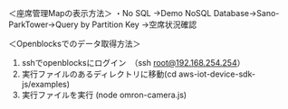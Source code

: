 ＜座席管理Mapの表示方法＞
・No SQL →Demo NoSQL Database→Sano-ParkTower→Query by Partition Key →空席状況確認

＜Openblocksでのデータ取得方法＞
1. sshでopenblocksにログイン　（ssh root@192.168.254.254）
2. 実行ファイルのあるディレクトリに移動(cd aws-iot-device-sdk-js/examples)
3. 実行ファイルを実行 (node omron-camera.js)
